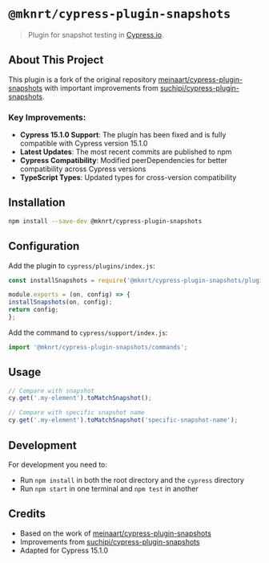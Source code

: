 # `@mknrt/cypress-plugin-snapshots`

> Plugin for snapshot testing in [Cypress.io](https://www.cypress.io/).

## About This Project

This plugin is a fork of the original repository [meinaart/cypress-plugin-snapshots](https://github.com/meinaart/cypress-plugin-snapshots) with important improvements from [suchipi/cypress-plugin-snapshots](https://github.com/suchipi/cypress-plugin-snapshots).

### Key Improvements:

- **Cypress 15.1.0 Support**: The plugin has been fixed and is fully compatible with Cypress version 15.1.0
- **Latest Updates**: The most recent commits are published to npm
- **Cypress Compatibility**: Modified peerDependencies for better compatibility across Cypress versions
- **TypeScript Types**: Updated types for cross-version compatibility

## Installation

```bash
npm install --save-dev @mknrt/cypress-plugin-snapshots
```

## Configuration

Add the plugin to ```cypress/plugins/index.js```:

```javascript
const installSnapshots = require('@mknrt/cypress-plugin-snapshots/plugin');

module.exports = (on, config) => {
installSnapshots(on, config);
return config;
};
```

Add the command to ```cypress/support/index.js```:

```javascript
import '@mknrt/cypress-plugin-snapshots/commands';
```

## Usage

```javascript
// Compare with snapshot
cy.get('.my-element').toMatchSnapshot();

// Compare with specific snapshot name
cy.get('.my-element').toMatchSnapshot('specific-snapshot-name');
```

## Development

For development you need to:
- Run ```npm install``` in both the root directory and the ```cypress``` directory
- Run ```npm start``` in one terminal and ```npm test``` in another

## Credits

- Based on the work of [meinaart/cypress-plugin-snapshots](https://github.com/meinaart/cypress-plugin-snapshots)
- Improvements from [suchipi/cypress-plugin-snapshots](https://github.com/suchipi/cypress-plugin-snapshots)
- Adapted for Cypress 15.1.0